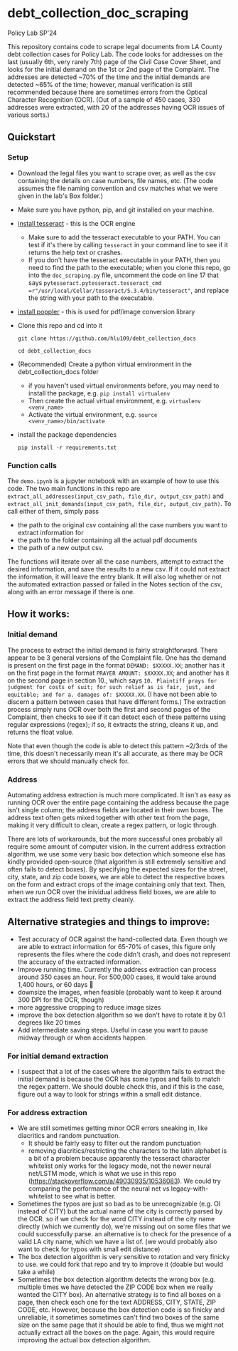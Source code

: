 # debt_collection_doc_scraping
Policy Lab SP'24

This repository contains code to scrape legal documents from LA County debt collection cases for Policy Lab. The code looks for addresses on the last (usually 6th, very rarely 7th) page of the Civil Case Cover Sheet, and looks for the initial demand on the 1st or 2nd page of the Complaint. The addresses are detected ~70% of the time and the initial demands are detected ~65% of the time; however, manual verification is still recommended because there are sometimes errors from the Optical Character Recognition (OCR). (Out of a sample of 450 cases, 330 addresses were extracted, with 20 of the addresses having OCR issues of various sorts.) 

## Quickstart 
### Setup
* Download the legal files you want to scrape over, as well as the csv containing the details on case numbers, file names, etc. (The code assumes the file naming convention and csv matches what we were given in the lab's Box folder.) 
* Make sure you have python, pip, and git installed on your machine.
* [install tesseract](https://tesseract-ocr.github.io/tessdoc/Installation.html) - this is the OCR engine
  * Make sure to add the tesseract executable to your PATH. You can test if it's there by calling `tesseract` in your command line to see if it returns the help text or crashes.
  * If you don't have the tesseract executable in your PATH, then you need to find the path to the executable; when you clone this repo, go into the ```doc_scraping.py``` file, uncomment the code on line 17 that says ```pytesseract.pytesseract.tesseract_cmd =r"/usr/local/Cellar/tesseract/5.3.4/bin/tesseract"```, and replace the string with your path to the executable. 
* [install poppler](https://pdf2image.readthedocs.io/en/latest/installation.html) - this is used for pdf/image conversion library 
* Clone this repo and cd into it

  ```git clone https://github.com/hlu109/debt_collection_docs```

  ```cd debt_collection_docs```
* (Recommended) Create a python virtual environment in the debt_collection_docs folder 
  * if you haven't used virtual environments before, you may need to install the package, e.g. ```pip install virtualenv```
  * Then create the actual virtual environment, e.g. ```virtualenv <venv_name>```
  * Activate the virtual environment, e.g. ```source <venv_name>/bin/activate```
* install the package dependencies

  ```pip install -r requirements.txt```

### Function calls 
The ```demo.ipynb``` is a jupyter notebook with an example of how to use this code. The two main functions in this repo are ```extract_all_addresses(input_csv_path, file_dir, output_csv_path)``` and ```extract_all_init_demands(input_csv_path, file_dir, output_csv_path)```. To call either of them, simply pass 
* the path to the original csv containing all the case numbers you want to extract information for
* the path to the folder containing all the actual pdf documents
* the path of a new output csv.

The functions will iterate over all the case numbers, attempt to extract the desired information, and save the results to a new csv. If it could not extract the information, it will leave the entry blank. It will also log whether or not the automated extraction passed or failed in the Notes section of the csv, along with an error message if there is one. 

## How it works: 
### Initial demand 
The process to extract the initial demand is fairly straightforward. There appear to be 3 general versions of the Complaint file. One has the demand is present on the first page in the format ```DEMAND: $XXXXX.XX```; another has it on the first page in the format ```PRAYER AMOUNT: $XXXXX.XX```; and another has it on the second page in section 10., which says ```10. Plaintiff prays for judgment for costs of suit; for such relief as is fair, just, and equitable; and for a. damages of: $XXXXX.XX```. (I have not been able to discern a pattern between cases that have different forms.) The extraction process simply runs OCR over both the first and second pages of the Complaint, then checks to see if it can detect each of these patterns using regular expressions (regex); if so, it extracts the string, cleans it up, and returns the float value. 

Note that even though the code is able to detect this pattern ~2/3rds of the time, this doesn't necessarily mean it's all accurate, as there may be OCR errors that we should manually check for. 


### Address 
Automating address extraction is much more complicated. It isn't as easy as running OCR over the entire page containing the address because the page isn't single column; the address fields are located in their own boxes. The address text often gets mixed together with other text from the page, making it very difficult to clean, create a regex pattern, or logic through. 

There are lots of workarounds, but the more successful ones probably all require some amount of computer vision. In the current address extraction algorithm, we use some very basic box detection which someone else has kindly provided open-source (that algorithm is still extremely sensitive and often fails to detect boxes). By specifying the expected sizes for the street, city, state, and zip code boxes, we are able to detect the respective boxes on the form and extract crops of the image containing only that text. Then, when we run OCR over the inividual address field boxes, we are able to extract the address field text pretty cleanly. 


## Alternative strategies and things to improve: 
* Test accuracy of OCR against the hand-collected data. Even though we are able to extract information for 65-70% of cases, this figure only represents the files where the code didn't crash, and does not represent the accuracy of the extracted information. 
* Improve running time. Currently the address extraction can process around 350 cases an hour. For 500,000 cases, it would take around 1,400 hours, or 60 days 😬
 * downsize the images, when feasible (probably want to keep it around 300 DPI for the OCR, though) 
 * more aggressive cropping to reduce image sizes 
 * improve the box detection algorithm so we don't have to rotate it by 0.1 degrees like 20 times
* Add intermediate saving steps. Useful in case you want to pause midway through or when accidents happen. 

### For initial demand extraction
* I suspect that a lot of the cases where the algorithm fails to extract the initial demand is because the OCR has some typos and fails to match the regex pattern. We should double check this, and if this is the case, figure out a way to look for strings within a small edit distance.

### For address extraction
* We are still sometimes getting minor OCR errors sneaking in, like diacritics and random punctuation.
  * It should be fairly easy to filter out the random punctuation
  * removing diacritics/restricting the characters to the latin alphabet is a bit of a problem because apparently the tesseract character whitelist only works for the legacy mode, not the newer neural net/LSTM mode, which is what we use in this repo (https://stackoverflow.com/a/49030935/10536083). We could try comparing the performance of the neural net vs legacy-with-whitelist to see what is better. 
* Sometimes the typos are just so bad as to be unrecognizable (e.g. OI instead of CITY) but the actual name of the city is correctly parsed by the OCR. so if we check for the word CITY instead of the city name directly (which we currently do), we're missing out on some files that we could successfully parse. an alternative is to check for the presence of a valid LA city name, which we have a list of. (we would probably also want to check for typos with small edit distance)
* The box detection algorithm is very sensitive to rotation and very finicky to use. we could fork that repo and try to improve it (doable but would take a while)
* Sometimes the box detection algorithm detects the wrong box (e.g. multiple times we have detected the ZIP CODE box when we really wanted the CITY box). An alternative strategy is to find all boxes on a page, then check each one for the text ADDRESS, CITY, STATE, ZIP CODE, etc. However, because the box detection code is so finicky and unreliable, it sometimes sometimes can't find two boxes of the same size on the same page that it should be able to find, thus we might not actually extract all the boxes on the page. Again, this would require improving the actual box detection algorithm. 
